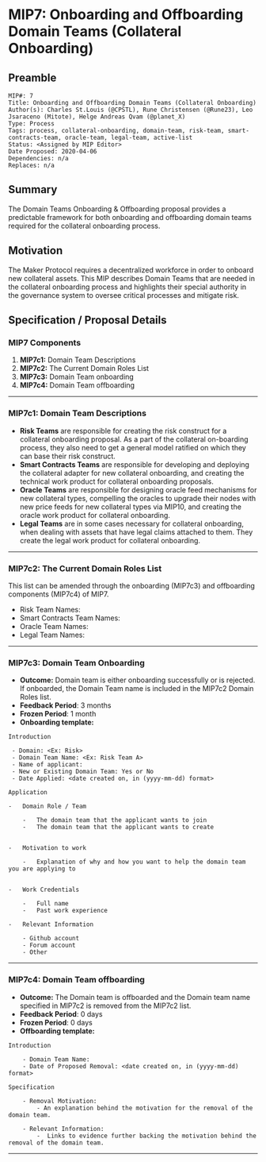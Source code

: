 # MIP7: Onboarding and Offboarding Domain Teams (Collateral Onboarding)


## Preamble
```
MIP#: 7
Title: Onboarding and Offboarding Domain Teams (Collateral Onboarding)
Author(s): Charles St.Louis (@CPSTL), Rune Christensen (@Rune23), Leo Jsaraceno (Mitote), Helge Andreas Qvam (@planet_X)
Type: Process
Tags: process, collateral-onboarding, domain-team, risk-team, smart-contracts-team, oracle-team, legal-team, active-list
Status: <Assigned by MIP Editor>
Date Proposed: 2020-04-06
Dependencies: n/a
Replaces: n/a
```
## Summary

The Domain Teams Onboarding & Offboarding proposal provides a predictable framework for both onboarding and offboarding domain teams required for the collateral onboarding process.

## Motivation

The Maker Protocol requires a decentralized workforce in order to onboard new collateral assets. This MIP  describes Domain Teams that are needed in the collateral onboarding process and highlights their special authority in the governance system to oversee critical processes and mitigate risk.

## Specification / Proposal Details

### MIP7 Components

1. **MIP7c1:** Domain Team Descriptions
2. **MIP7c2:** The Current Domain Roles List
3. **MIP7c3:** Domain Team onboarding
4. **MIP7c4:** Domain Team offboarding

---
### MIP7c1: Domain Team Descriptions


- **Risk Teams** are responsible for creating the risk construct for a collateral onboarding proposal. As a part of the collateral on-boarding process, they also need to get a general model ratified on which they can base their risk construct.
- **Smart Contracts Teams** are responsible for developing and deploying the collateral adapter for new collateral onboarding, and creating the technical work product for collateral onboarding proposals.
- **Oracle Teams** are responsible for designing oracle feed mechanisms for new collateral types, compelling the oracles to upgrade their nodes with new price feeds for new collateral types via MIP10, and creating the oracle work product for collateral onboarding.
- **Legal Teams** are in some cases necessary for collateral onboarding, when dealing with assets that have legal claims attached to them. They create the legal work product for collateral onboarding.


---

### MIP7c2: The Current Domain Roles List

This list can be amended through the onboarding (MIP7c3) and offboarding components (MIP7c4) of MIP7.

-   Risk Team Names:
-   Smart Contracts Team Names:
-   Oracle Team Names:
-   Legal Team Names:

---

### MIP7c3: Domain Team Onboarding
- **Outcome:** Domain team is either onboarding successfully or is rejected. If onboarded, the Domain Team name is included in the MIP7c2 Domain Roles list.
-   **Feedback Period**: 3 months
-   **Frozen Period**: 1 month
-   **Onboarding template:**

```
Introduction

 - Domain: <Ex: Risk>
 - Domain Team Name: <Ex: Risk Team A>
 - Name of applicant:
 - New or Existing Domain Team: Yes or No
 - Date Applied: <date created on, in (yyyy-mm-dd) format>

Application

-   Domain Role / Team

	-   The domain team that the applicant wants to join
	-   The domain team that the applicant wants to create
    

-   Motivation to work

	-   Explanation of why and how you want to help the domain team you are applying to
    

-   Work Credentials

	-   Full name
	-   Past work experience
    
-   Relevant Information
    
	- Github account
	- Forum account
	- Other 
```
---

### MIP7c4: Domain Team offboarding
- **Outcome:** The Domain team is offboarded and the Domain team name specified in MIP7c2 is removed from the MIP7c2 list.
-   **Feedback Period**: 0 days
-   **Frozen Period**: 0 days
-   **Offboarding template:**

```
Introduction
    
    - Domain Team Name:   
    - Date of Proposed Removal: <date created on, in (yyyy-mm-dd) format>
    
Specification
        
    - Removal Motivation:
        - An explanation behind the motivation for the removal of the domain team. 
    
    - Relevant Information:
    	-  Links to evidence further backing the motivation behind the removal of the domain team.
```
---
